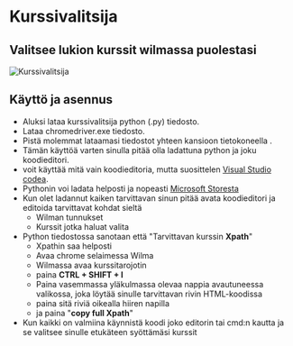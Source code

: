 # Kurssivalitsija
## Valitsee lukion kurssit wilmassa puolestasi

![Kurssivalitsija](https://github.com/user-attachments/assets/13dab8d9-b9b0-464e-b6ca-c141799436db)


## Käyttö ja asennus 

 - Aluksi lataa kurssivalitsija python (.py) tiedosto. 
 - Lataa chromedriver.exe tiedosto.
 - Pistä molemmat lataamasi tiedostot yhteen kansioon tietokoneella .
 - Tämän käyttöä varten sinulla pitää olla ladattuna python ja joku koodieditori.
 - voit käyttää mitä vain koodieditoria, mutta suosittelen [Visual Studio codea]([https://code.visualstudio.com/download).
 - Pythonin voi ladata helposti ja nopeasti [Microsoft Storesta](https://www.microsoft.com/store/productId/9NRWMJP3717K?ocid=pdpshare)
 - Kun olet ladannut kaiken tarvittavan sinun pitää avata koodieditori ja editoida tarvittavat kohdat sieltä
    - Wilman tunnukset
    - Kurssit jotka haluat valita
- Python tiedostossa sanotaan että "Tarvittavan kurssin **Xpath**"
    - Xpathin saa helposti
    - Avaa chrome selaimessa Wilma
    - Wilmassa avaa kurssitarojotin
    - paina **CTRL + SHIFT + I**
    - Paina vasemmassa yläkulmassa olevaa nappia avautuneessa valikossa, joka löytää sinulle tarvittavan rivin HTML-koodissa
    - paina sitä riviä oikealla hiiren napilla
    - ja paina "**copy full Xpath**"
 - Kun kaikki on valmiina käynnistä koodi joko editorin tai cmd:n kautta ja se valitsee sinulle etukäteen syöttämäsi kurssit


  

